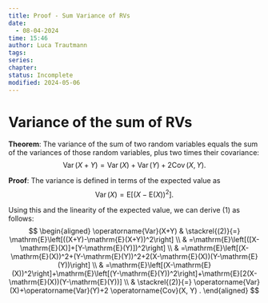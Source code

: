 ```yaml
---
title: Proof - Sum Variance of RVs
date:
  - 08-04-2024
time: 15:46
author: Luca Trautmann
tags: 
series: 
chapter: 
status: Incomplete
modified: 2024-05-06
---
```

# Variance of the sum of RVs
**Theorem**: The variance of the sum of two random variables equals the sum of the variances of those random variables, plus two times their covariance:
$$
\operatorname{Var}(X+Y)=\operatorname{Var}(X)+\operatorname{Var}(Y)+2 \operatorname{Cov}(X, Y) .
$$


**Proof**: The variance is defined in terms of the expected value as
$$
\operatorname{Var}(X)=\mathrm{E}\left[(X-\mathrm{E}(X))^2\right] .
\tag{1}$$

Using this and the linearity of the expected value, we can derive (1) as follows:
$$
\begin{aligned}
\operatorname{Var}(X+Y) & \stackrel{(2)}{=} \mathrm{E}\left[((X+Y)-\mathrm{E}(X+Y))^2\right] \\
& =\mathrm{E}\left[([X-\mathrm{E}(X)]+[Y-\mathrm{E}(Y)])^2\right] \\
& =\mathrm{E}\left[(X-\mathrm{E}(X))^2+(Y-\mathrm{E}(Y))^2+2(X-\mathrm{E}(X))(Y-\mathrm{E}(Y))\right] \\
& =\mathrm{E}\left[(X-\mathrm{E}(X))^2\right]+\mathrm{E}\left[(Y-\mathrm{E}(Y))^2\right]+\mathrm{E}[2(X-\mathrm{E}(X))(Y-\mathrm{E}(Y))] \\
& \stackrel{(2)}{=} \operatorname{Var}(X)+\operatorname{Var}(Y)+2 \operatorname{Cov}(X, Y) .
\end{aligned}
$$

